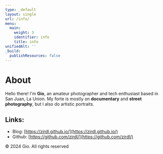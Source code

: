 ```yaml
---
type: _default
layout: single
url: /info/
menu:
  main:
    weight: 3
    identifier: info
    title: info
unifiedAlt: ''
_build:
  publishResources: false
---
```


# About

Hello there! I'm **Gio**, an amateur photographer and tech enthusiast based in San Juan, La Union. My forte is mostly on **documentary** and **street photography**, but I also do artistic portraits.

## Links:
* Blog: [https://zirdl.github.io/](https://zirdl.github.io/) 
* Github: [https://github.com/zirdl/](https://github.com/zirdl/) 

&copy; 2024 Gio. All rights reserved

